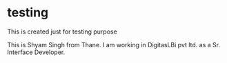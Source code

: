 # testing
This is created just for testing purpose

This is Shyam Singh from Thane. I am working  in DigitasLBi pvt ltd. as a Sr. Interface Developer.
